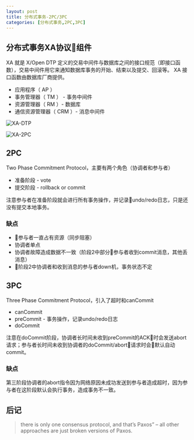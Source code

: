 ```yaml
---
layout: post
title: 分布式事务-2PC/3PC
categories: [分布式事务,2PC,3PC]
---
```

## 分布式事务XA协议组件
XA 就是 X/Open DTP 定义的交易中间件与数据库之间的接口规范（即接口函数），交易中间件用它来通知数据库事务的开始、结束以及提交、回滚等。 XA 接口函数由数据库厂商提供。
* 应用程序（ AP ）
* 事务管理器（ TM ） - 事务中间件
* 资源管理器（ RM ）- 数据库
* 通信资源管理器（ CRM ）- 消息中间件

![XA-DTP](https://github.com/shidongwa/seesea2024.github.io/blob/master/images/xa-dtp.gif?raw=true)

![XA-2PC](https://github.com/shidongwa/seesea2024.github.io/blob/master/images/xa-2pc.jpg?raw=true)

## 2PC
Two Phase Commitment Protocol，主要有两个角色（协调者和参与者）

* 准备阶段 - vote
* 提交阶段 - rollback or commit

注意参与者在准备阶段就会进行所有事务操作，并记录undo/redo日志，只是还没有提交本地事务。

### 缺点
* 参与者一直占有资源（同步阻塞）
* 协调者单点
* 协调者故障造成数据不一致（阶段2中部分参与者收到commit消息，其他丢消息）
* 阶段2中协调者和收到消息的参与者down机，事务状态不定

## 3PC
Three Phase Commitment Protocol，引入了超时和canCommit

* canCommit
* preCommit - 事务操作，记录undo/redo日志
* doCommit

注意在doCommit阶段，协调者长时间未收到preCommit的ACK时会发送abort请求；参与者长时间未收到协调者的doCommit/abort请求时会默认自动commit。

### 缺点
第三阶段协调者的abort指令因为网络原因未成功发送到参与者造成超时，因为参与者在这阶段默认会执行事务，造成事务不一致。

## 后记
> there is only one consensus protocol, and that’s Paxos” – all other approaches are just broken versions of Paxos.